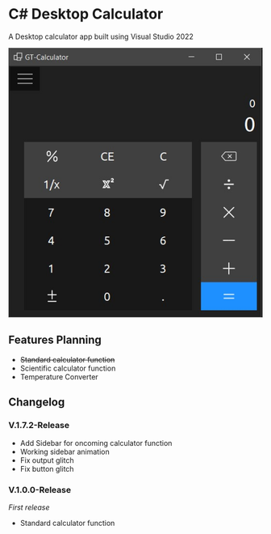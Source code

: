 # C# Desktop Calculator

A Desktop calculator app built using Visual Studio 2022

![A Screenshot of Calculator App](https://github.com/GesangPJ/DesktopCalculatorCS/blob/master/calculatorapp.jpg)

## Features Planning
- ~~Standard calculator function~~
- Scientific calculator function
- Temperature Converter

## Changelog

### V.1.7.2-Release
- Add Sidebar for oncoming calculator function 
- Working sidebar animation
- Fix output glitch
- Fix button glitch

### V.1.0.0-Release
 *First release*
- Standard calculator function
